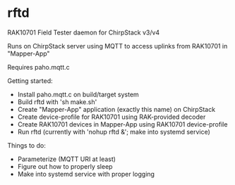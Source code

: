 # rftd
RAK10701 Field Tester daemon for ChirpStack v3/v4

Runs on ChirpStack server using MQTT to access uplinks from RAK10701 in "Mapper-App"

Requires paho.mqtt.c

Getting started:

- Install paho.mqtt.c on build/target system
- Build rftd with 'sh make.sh'
- Create "Mapper-App" application (exactly this name) on ChirpStack
- Create device-profile for RAK10701 using RAK-provided decoder
- Create RAK10701 devices in Mapper-App using RAK10701 device-profile
- Run rftd (currently with 'nohup rftd &'; make into systemd service)

Things to do:
- Parameterize (MQTT URI at least)
- Figure out how to properly sleep
- Make into systemd service with proper logging


